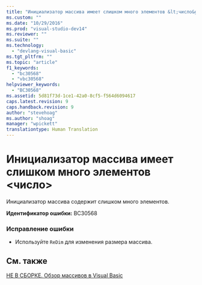 ```yaml
---
title: "Инициализатор массива имеет слишком много элементов &lt;число&gt;  | Microsoft Docs"
ms.custom: ""
ms.date: "10/29/2016"
ms.prod: "visual-studio-dev14"
ms.reviewer: ""
ms.suite: ""
ms.technology: 
  - "devlang-visual-basic"
ms.tgt_pltfrm: ""
ms.topic: "article"
f1_keywords: 
  - "bc30568"
  - "vbc30568"
helpviewer_keywords: 
  - "BC30568"
ms.assetid: 5d81f73d-1ce1-42a0-8cf5-f564d6094617
caps.latest.revision: 9
caps.handback.revision: 9
author: "stevehoag"
ms.author: "shoag"
manager: "wpickett"
translationtype: Human Translation
---
```

# Инициализатор массива имеет слишком много элементов &lt;число&gt; 
Инициализатор массива содержит слишком много элементов.  
  
 **Идентификатор ошибки:** BC30568  
  
### Исправление ошибки  
  
-   Используйте `ReDim` для изменения размера массива.  
  
## См. также  
 [НЕ В СБОРКЕ. Обзор массивов в Visual Basic](http://msdn.microsoft.com/ru-ru/ca50e2f2-b4d2-4c57-9169-9abbcc3392d8)